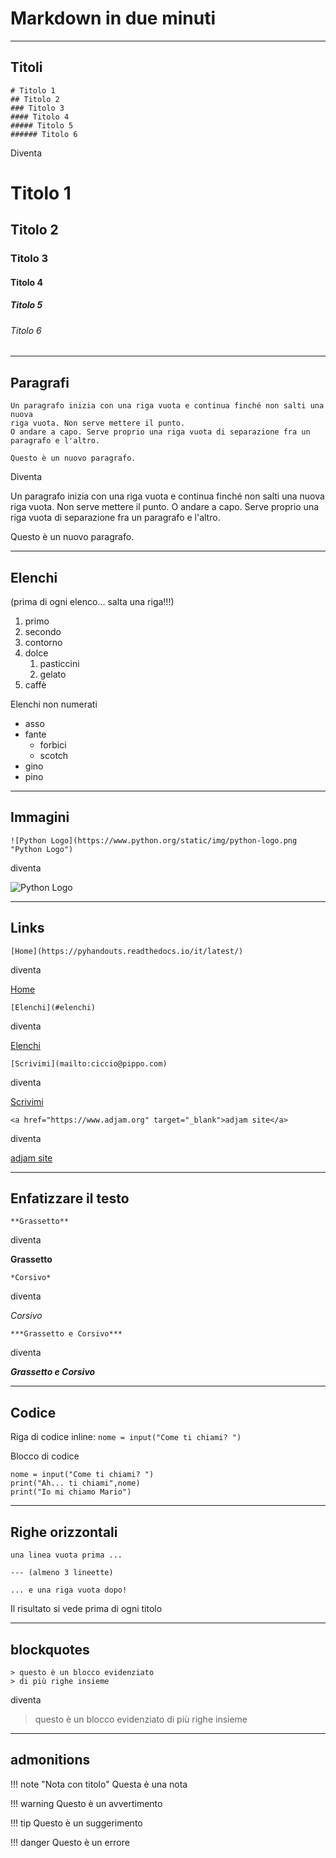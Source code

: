 # Markdown in due minuti

<!-- I COMMENTI SI FANNO COME IN HTML -->
<!-- qui ci vanno i titoli -->

-------------------------------------------------------------------------------------

## Titoli

    # Titolo 1
    ## Titolo 2
    ### Titolo 3
    #### Titolo 4
    ##### Titolo 5
    ###### Titolo 6

Diventa

# Titolo 1
## Titolo 2
### Titolo 3
#### Titolo 4
##### Titolo 5
###### Titolo 6

-------------------------------------------------------------------------------------

<!-- qui ci vanno i paragrafi -->
## Paragrafi

    Un paragrafo inizia con una riga vuota e continua finché non salti una nuova
    riga vuota. Non serve mettere il punto.
    O andare a capo. Serve proprio una riga vuota di separazione fra un paragrafo e l'altro.

    Questo è un nuovo paragrafo.

Diventa

Un paragrafo inizia con una riga vuota e continua finché non salti una nuova
riga vuota. Non serve mettere il punto.
O andare a capo. Serve proprio una riga vuota di separazione fra un paragrafo e l'altro.

Questo è un nuovo paragrafo.

-------------------------------------------------------------------------------------

<!-- qui ci vanno gli elenchi -->
## Elenchi

(prima di ogni elenco... salta una riga!!!)

1. primo
2. secondo
3. contorno
4. dolce
    1. pasticcini
    2. gelato
5. caffè


Elenchi non numerati

- asso
- fante
    - forbici
    - scotch
- gino
- pino

-------------------------------------------------------------------------------------

## Immagini

<!-- ![alt text](Image_URL "Image Title") -->

    ![Python Logo](https://www.python.org/static/img/python-logo.png "Python Logo")

diventa

![Python Logo](https://www.python.org/static/img/python-logo.png "Python Logo")

-------------------------------------------------------------------------------------

## Links

    [Home](https://pyhandouts.readthedocs.io/it/latest/)

diventa

[Home](https://pyhandouts.readthedocs.io/it/latest/)


    [Elenchi](#elenchi)
    
diventa

[Elenchi](#elenchi)


    [Scrivimi](mailto:ciccio@pippo.com)

diventa

[Scrivimi](mailto:ciccio@pippo.com)


    <a href="https://www.adjam.org" target="_blank">adjam site</a>

diventa

<a href="https://www.adjam.org" target="_blank">adjam site</a>


-------------------------------------------------------------------------------------

## Enfatizzare il testo

    **Grassetto**
    
diventa

**Grassetto**


    *Corsivo*
    
diventa

*Corsivo*


    ***Grassetto e Corsivo***

diventa

***Grassetto e Corsivo***

-------------------------------------------------------------------------------------

## Codice

Riga di codice inline: ``nome = input("Come ti chiami? ")``

Blocco di codice

    nome = input("Come ti chiami? ")
    print("Ah... ti chiami",nome)
    print("Io mi chiamo Mario")


-------------------------------------------------------------------------------------

## Righe orizzontali

    una linea vuota prima ...

    --- (almeno 3 lineette)

    ... e una riga vuota dopo!

Il risultato si vede prima di ogni titolo


-------------------------------------------------------------------------------------

## blockquotes

    > questo è un blocco evidenziato
    > di più righe insieme
        
diventa

> questo è un blocco evidenziato
> di più righe insieme


-------------------------------------------------------------------------------------

## admonitions

!!! note "Nota con titolo"
    Questa è una nota

    
!!! warning
    Questo è un avvertimento

    
!!! tip
    Questo è un suggerimento

    
!!! danger
    Questo è un errore

